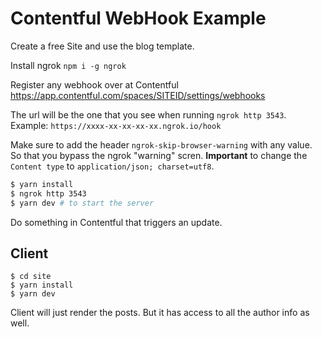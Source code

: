 # Contentful WebHook Example

Create a free Site and use the blog template.

Install ngrok `npm i -g ngrok`

Register any webhook over at Contentful https://app.contentful.com/spaces/SITEID/settings/webhooks

The url will be the one that you see when running `ngrok http 3543`. Example: `https://xxxx-xx-xx-xx-xx.ngrok.io/hook`

Make sure to add the header `ngrok-skip-browser-warning` with any value. So that you bypass the ngrok "warning" scren.
**Important** to change the `Content type` to `application/json; charset=utf8`.

```bash
$ yarn install
$ ngrok http 3543
$ yarn dev # to start the server
```

Do something in Contentful that triggers an update.

## Client

```
$ cd site
$ yarn install
$ yarn dev
```

Client will just render the posts. But it has access to all the author info as well.
